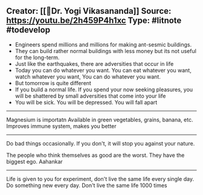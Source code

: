**Creator:** [[🧔Dr. Yogi Vikasananda]]
**Source:** https://youtu.be/2h459P4h1xc
**Type:** #litnote #todevelop 
---

- Engineers spend millions and millions for making ant-sesmic buildings.
- They can build rather normal buildings with less money but its not useful for the long-term.
- Just like the earthquakes, there are adversities that occur in life
- Today you can do whatever you want. You can eat whatever you want, watch whatever you want, You can do whatever you want. 
- But tomorrow is quite different
- If you build a normal life. If you spend your now seeking pleasures, you will be shattered by small adversities that come into your life
- You will be sick. You will be depressed. You will fall apart
---

Magnesium is importatn
Available in green vegetables, grains, banana, etc.
Improves immune system, makes you better

---
Do bad things occasionally. If you don't, it will stop you against your nature.

The people who think themselves as good are the worst. They have the biggest ego. Aahankar


---
Life is given to you for experiment, don't live the same life every single day. Do something new every day. Don't live the same life 1000 times
